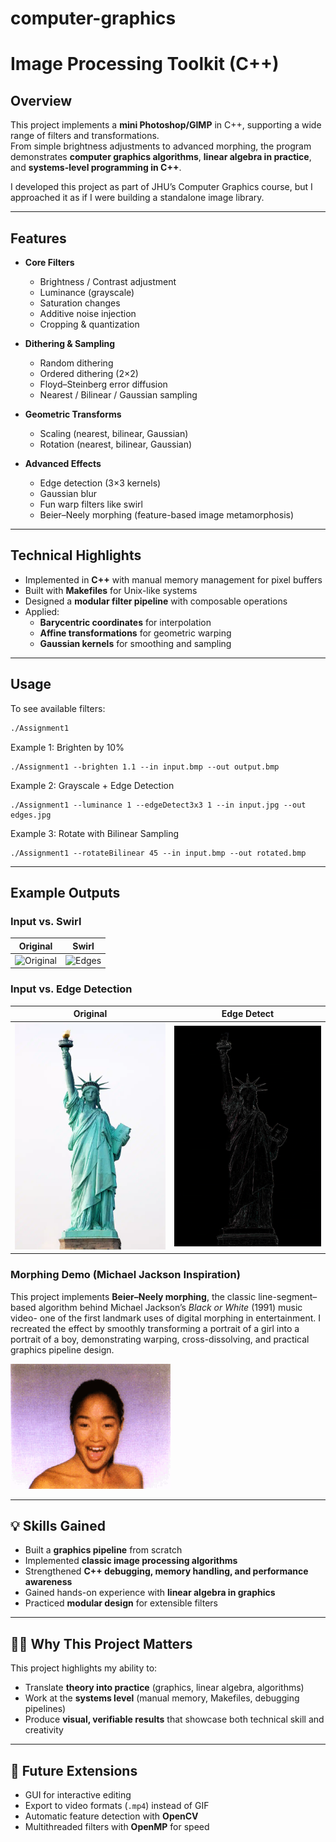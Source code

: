 # computer-graphics
# Image Processing Toolkit (C++)

## Overview
This project implements a **mini Photoshop/GIMP** in C++, supporting a wide range of filters and transformations.  
From simple brightness adjustments to advanced morphing, the program demonstrates **computer graphics algorithms**, **linear algebra in practice**, and **systems-level programming in C++**.  

I developed this project as part of JHU’s Computer Graphics course, but I approached it as if I were building a standalone image library.  

---

## Features
- **Core Filters**
  - Brightness / Contrast adjustment
  - Luminance (grayscale)
  - Saturation changes
  - Additive noise injection
  - Cropping & quantization  

- **Dithering & Sampling**
  - Random dithering
  - Ordered dithering (2×2)
  - Floyd–Steinberg error diffusion
  - Nearest / Bilinear / Gaussian sampling  

- **Geometric Transforms**
  - Scaling (nearest, bilinear, Gaussian)
  - Rotation (nearest, bilinear, Gaussian)  

- **Advanced Effects**
  - Edge detection (3×3 kernels)
  - Gaussian blur
  - Fun warp filters like swirl
  - Beier–Neely morphing (feature-based image metamorphosis)  

---

## Technical Highlights
- Implemented in **C++** with manual memory management for pixel buffers  
- Built with **Makefiles** for Unix-like systems  
- Designed a **modular filter pipeline** with composable operations  
- Applied:
  - **Barycentric coordinates** for interpolation  
  - **Affine transformations** for geometric warping  
  - **Gaussian kernels** for smoothing and sampling  

---

## Usage
To see available filters:
```bash
./Assignment1
```
Example 1: Brighten by 10%
```
./Assignment1 --brighten 1.1 --in input.bmp --out output.bmp
```

Example 2: Grayscale + Edge Detection
```
./Assignment1 --luminance 1 --edgeDetect3x3 1 --in input.jpg --out edges.jpg
```

Example 3: Rotate with Bilinear Sampling
```
./Assignment1 --rotateBilinear 45 --in input.bmp --out rotated.bmp
```

---

## Example Outputs

### Input vs. Swirl
| Original | Swirl |
|----------|-------|
| ![Original](chess_board.bmp) | ![Edges](chess_board_fun.bmp) |

### Input vs. Edge Detection
| Original | Edge Detect |
|----------|-------|
| ![Original](statue_of_liberty.bmp) | ![Edges](edges_liberty.bmp) |

### Morphing Demo (Michael Jackson Inspiration)

This project implements **Beier–Neely morphing**, the classic line-segment–based algorithm behind Michael Jackson’s *Black or White* (1991) music video- one of the first landmark uses of digital morphing in entertainment. I recreated the effect by smoothly transforming a portrait of a girl into a portrait of a boy, demonstrating warping, cross-dissolving, and practical graphics pipeline design.

![Morph](morph.gif)

---

## 💡 Skills Gained
- Built a **graphics pipeline** from scratch  
- Implemented **classic image processing algorithms**  
- Strengthened **C++ debugging, memory handling, and performance awareness**  
- Gained hands-on experience with **linear algebra in graphics**  
- Practiced **modular design** for extensible filters  


---

## 🧑‍💻 Why This Project Matters
This project highlights my ability to:
- Translate **theory into practice** (graphics, linear algebra, algorithms)  
- Work at the **systems level** (manual memory, Makefiles, debugging pipelines)  
- Produce **visual, verifiable results** that showcase both technical skill and creativity

---

## 🔮 Future Extensions
- GUI for interactive editing  
- Export to video formats (`.mp4`) instead of GIF  
- Automatic feature detection with **OpenCV**  
- Multithreaded filters with **OpenMP** for speed  

